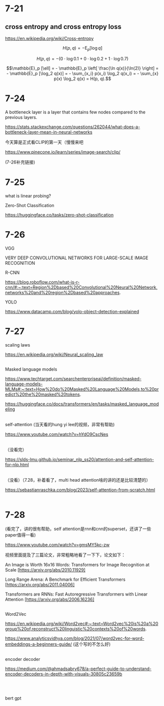 # 7-21

## cross entropy and cross entropy loss

https://en.wikipedia.org/wiki/Cross-entropy

$$H(p, q)=-\operatorname{E}_p[\log q]$$

$$H(p,q)=−(0⋅\log0.1+0⋅\log0.2+1⋅\log0.7)$$

$$\mathbb{E}_p [\ell] = - \mathbb{E}_p \left[ \frac{\ln q(x)}{\ln(2)} \right] = - \mathbb{E}_p [\log_2 q(x)] = - \sum_{x_i} p(x_i) \log_2 q(x_i) = - \sum_{x} p(x) \log_2 q(x) = H(p, q).$$

# 7-24

A bottleneck layer is a layer that contains few nodes compared to the previous layers. 

https://stats.stackexchange.com/questions/262044/what-does-a-bottleneck-layer-mean-in-neural-networks

今天算是正式看CLIP的第一天（慢慢来吧

https://www.pinecone.io/learn/series/image-search/clip/

(7-26补充链接)

# 7-25

what is linear probing?


Zero-Shot Classification

https://huggingface.co/tasks/zero-shot-classification

# 7-26

VGG

VERY DEEP CONVOLUTIONAL NETWORKS FOR LARGE-SCALE IMAGE RECOGNITION

R-CNN

https://blog.roboflow.com/what-is-r-cnn/#:~:text=Region%2Dbased%20Convolutional%20Neural%20Network,networks%20and%20region%2Dbased%20approaches.

YOLO

https://www.datacamp.com/blog/yolo-object-detection-explained

# 7-27

scaling laws

https://en.wikipedia.org/wiki/Neural_scaling_law
</br></br>

Masked language models

https://www.techtarget.com/searchenterpriseai/definition/masked-language-models-MLMs#:~:text=How%20do%20Masked%20Language%20Models,to%20predict%20the%20masked%20tokens.

https://huggingface.co/docs/transformers/en/tasks/masked_language_modeling
</br></br>

self-attention (当天看的hung yi lee的视频，非常有帮助)

https://www.youtube.com/watch?v=hYdO9CscNes
</br></br>

（没看完）

https://slds-lmu.github.io/seminar_nlp_ss20/attention-and-self-attention-for-nlp.html 
</br></br>

（没看）（7.28，补着看了，multi head attention啥的讲的还是比较清楚的）

https://sebastianraschka.com/blog/2023/self-attention-from-scratch.html
</br></br>

# 7-28

(看完了，讲的很有帮助，self attention是rnn和cnn的superset，还讲了一些paper值得一看)

https://www.youtube.com/watch?v=gmsMY5kc-zw

视频里面提及了三篇论文，非常粗略地看了一下下，论文如下：

An Image is Worth 16x16 Words: Transformers for Image Recognition at Scale [https://arxiv.org/abs/2010.11929]

Long Range Arena: A Benchmark for Efficient Transformers [https://arxiv.org/abs/2011.04006]

Transformers are RNNs: Fast Autoregressive Transformers with Linear Attention [https://arxiv.org/abs/2006.16236]
</br></br>

Word2Vec 

https://en.wikipedia.org/wiki/Word2vec#:~:text=Word2vec%20is%20a%20group%20of,reconstruct%20linguistic%20contexts%20of%20words.

https://www.analyticsvidhya.com/blog/2021/07/word2vec-for-word-embeddings-a-beginners-guide/ 
(这个写的不怎么好)
</br></br>

encoder decoder 

https://medium.com/@ahmadsabry678/a-perfect-guide-to-understand-encoder-decoders-in-depth-with-visuals-30805c23659b

</br></br>

bert gpt
